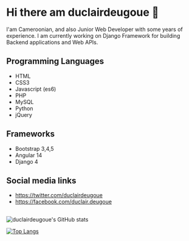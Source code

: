 # Hi there am duclairdeugoue 👋

I'am Cameroonian, and also Junior Web Developer with some years of experience. I am currently working on Django Framework for building Backend applications and Web APIs. 

## Programming Languages
- HTML
- CSS3
- Javascript (es6)
- PHP
- MySQL
- Python
- jQuery

## Frameworks
- Bootstrap 3,4,5
- Angular 14
- Django 4

## Social media links
- https://twitter.com/duclairdeugoue
- https://facebook.com/duclair.deugoue

## 

![duclairdeugoue's GitHub stats](https://github-readme-stats.vercel.app/api?username=duclairdeugoue&show_icons=true&theme=radical)

[![Top Langs](https://github-readme-stats.vercel.app/api/top-langs/?username=duclairdeugoue&layout=compact)](https://github.com/anuraghazra/github-readme-stats)


